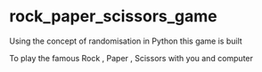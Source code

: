 # rock_paper_scissors_game


Using the concept of randomisation in Python this game is built

To play the famous Rock , Paper , Scissors with you and computer


